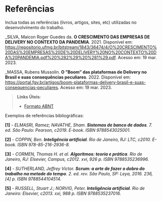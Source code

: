 # Referências

Inclua todas as referências (livros, artigos, sites, etc) utilizadas no desenvolvimento do trabalho.

_SILVA, Maicon Roger Guedes da. **O CRESCIMENTO DAS EMPRESAS DE DELIVERY NO CONTEXTO DA PANDEMIA**. 2021. Disponível em: https://repositorio.ufmg.br/bitstream/1843/36474/4/O%20CRESCIMENTO%20DAS%20EMPRESAS%20DE%20DELIVERY%20NO%20CONTEXTO%20DA%20PANDEMIA.pdf%20%282%29%20%281%29.pdf. Acesso em: 19 mar. 2023.

_MASSA, Rubens Mussolin. **O ”Boom” das plataformas de Delivery no Brasil e suas consequências peculiares**. 2022. Disponível em: https://portal.fgv.br/artigos/boom-plataformas-delivery-brasil-e-suas-consequencias-peculiares. Acesso em: 19 mar. 2023.

> **Links Úteis**:
> - [Formato ABNT](https://www.normastecnicas.com/referencias/)

Exemplos de referências bibliográficas:

**[1]** - _ELMASRI, Ramez; NAVATHE, Sham. **Sistemas de banco de dados**. 7. ed. São Paulo: Pearson, c2019. E-book. ISBN 9788543025001._

**[2]** - _COPPIN, Ben. **Inteligência artificial**. Rio de Janeiro, RJ: LTC, c2010. E-book. ISBN 978-85-216-2936-8._

**[3]** - _CORMEN, Thomas H. et al. **Algoritmos: teoria e prática**. Rio de Janeiro, RJ: Elsevier, Campus, c2012. xvi, 926 p. ISBN 9788535236996._

**[4]** - _SUTHERLAND, Jeffrey Victor. **Scrum: a arte de fazer o dobro do trabalho na metade do tempo**. 2. ed. rev. São Paulo, SP: Leya, 2016. 236, [4] p. ISBN 9788544104514._

**[5]** - _RUSSELL, Stuart J.; NORVIG, Peter. **Inteligência artificial**. Rio de Janeiro: Elsevier, c2013. xxi, 988 p. ISBN 9788535237016._

